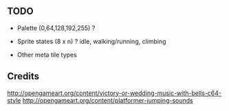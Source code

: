 ## TODO

* Palette (0,64,128,192,255) ?

* Sprite states (8 x n) ? idle, walking/running, climbing

* Other meta tile types

## Credits

http://opengameart.org/content/victory-or-wedding-music-with-bells-c64-style
http://opengameart.org/content/platformer-jumping-sounds